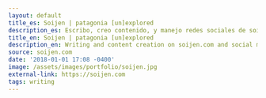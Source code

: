 ```yaml
---
layout: default
title_es: Soijen | patagonia [un]explored
description_es: Escribo, creo contenido, y manejo redes sociales de soijen.com sobre actividades al aire libre y regiones inexploradas de la Patagonia Chilena.
title_en: Soijen | patagonia [un]explored
description_en: Writing and content creation on soijen.com and social media platforms about outdoor activities and unexplored regions of Chilean Patagonia.
source: soijen.com
date: '2018-01-01 17:08 -0400'
image: /assets/images/portfolio/soijen.jpg
external-link: https://soijen.com
tags: writing
---
```

